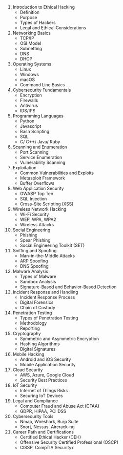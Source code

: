 1. Introduction to Ethical Hacking
   - Definition
   - Purpose
   - Types of Hackers
   - Legal and Ethical Considerations
2. Networking Basics
   - TCP/IP
   - OSI Model
   - Subnetting
   - DNS
   - DHCP
3. Operating Systems
   - Linux
   - Windows
   - macOS
   - Command Line Basics
4. Cybersecurity Fundamentals
   - Encryption
   - Firewalls
   - Antivirus
   - IDS/IPS
5. Programming Languages
   - Python
   - Javascript 
   - Bash Scripting
   - SQL
   - C/ C++/ Java/ Ruby
6. Scanning and Enumeration
   - Port Scanning
   - Service Enumeration
   - Vulnerability Scanning
7. Exploitation
   - Common Vulnerabilities and Exploits
   - Metasploit Framework
   - Buffer Overflows
8. Web Application Security
   - OWASP Top Ten
   - SQL Injection
   - Cross-Site Scripting (XSS)
9. Wireless Network Hacking
   - Wi-Fi Security
   - WEP, WPA, WPA2
   - Wireless Attacks
10. Social Engineering
    - Phishing
    - Spear Phishing
    - Social Engineering Toolkit (SET)
11. Sniffing and Spoofing
    - Man-in-the-Middle Attacks
    - ARP Spoofing
    - DNS Spoofing
12. Malware Analysis
    - Types of Malware
    - Sandbox Analysis
    - Signature-Based and Behavior-Based Detection
13. Incident Response and Handling
    - Incident Response Process
    - Digital Forensics
    - Chain of Custody
14. Penetration Testing
    - Types of Penetration Testing
    - Methodology
    - Reporting
15. Cryptography
    - Symmetric and Asymmetric Encryption
    - Hashing Algorithms
    - Digital Signatures
16. Mobile Hacking
    - Android and iOS Security
    - Mobile Application Security
17. Cloud Security
    - AWS, Azure, Google Cloud
    - Security Best Practices
18. IoT Security
    - Internet of Things Risks
    - Securing IoT Devices
19. Legal and Compliance
    - Computer Fraud and Abuse Act (CFAA)
    - GDPR, HIPAA, PCI DSS
20. Cybersecurity Tools
    - Nmap, Wireshark, Burp Suite
    - Snort, Nessus, Aircrack-ng
21. Career Path and Certifications
    - Certified Ethical Hacker (CEH)
    - Offensive Security Certified Professional (OSCP)
    - CISSP, CompTIA Security+
#